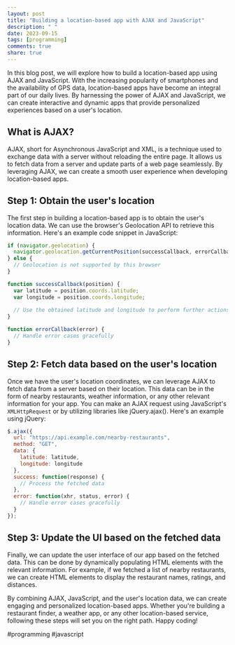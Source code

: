 ```yaml
---
layout: post
title: "Building a location-based app with AJAX and JavaScript"
description: " "
date: 2023-09-15
tags: [programming]
comments: true
share: true
---
```


In this blog post, we will explore how to build a location-based app using AJAX and JavaScript. With the increasing popularity of smartphones and the availability of GPS data, location-based apps have become an integral part of our daily lives. By harnessing the power of AJAX and JavaScript, we can create interactive and dynamic apps that provide personalized experiences based on a user's location.

## What is AJAX? ##

AJAX, short for Asynchronous JavaScript and XML, is a technique used to exchange data with a server without reloading the entire page. It allows us to fetch data from a server and update parts of a web page seamlessly. By leveraging AJAX, we can create a smooth user experience when developing location-based apps.

## Step 1: Obtain the user's location ##

The first step in building a location-based app is to obtain the user's location data. We can use the browser's Geolocation API to retrieve this information. Here's an example code snippet in JavaScript:

```javascript
if (navigator.geolocation) {
  navigator.geolocation.getCurrentPosition(successCallback, errorCallback);
} else {
  // Geolocation is not supported by this browser
}

function successCallback(position) {
  var latitude = position.coords.latitude;
  var longitude = position.coords.longitude;
  
  // Use the obtained latitude and longitude to perform further actions
}

function errorCallback(error) {
  // Handle error cases gracefully
}
```

## Step 2: Fetch data based on the user's location ##

Once we have the user's location coordinates, we can leverage AJAX to fetch data from a server based on their location. This data can be in the form of nearby restaurants, weather information, or any other relevant information for your app. You can make an AJAX request using JavaScript's `XMLHttpRequest` or by utilizing libraries like jQuery.ajax(). Here's an example using jQuery:

```javascript
$.ajax({
  url: "https://api.example.com/nearby-restaurants",
  method: "GET",
  data: {
    latitude: latitude,
    longitude: longitude
  },
  success: function(response) {
    // Process the fetched data
  },
  error: function(xhr, status, error) {
    // Handle error cases gracefully
  }
});
```

## Step 3: Update the UI based on the fetched data ##

Finally, we can update the user interface of our app based on the fetched data. This can be done by dynamically populating HTML elements with the relevant information. For example, if we fetched a list of nearby restaurants, we can create HTML elements to display the restaurant names, ratings, and distances.

By combining AJAX, JavaScript, and the user's location data, we can create engaging and personalized location-based apps. Whether you're building a restaurant finder, a weather app, or any other location-based service, following these steps will set you on the right path. Happy coding!

#programming #javascript